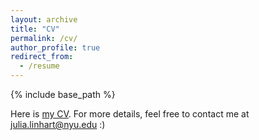 ```yaml
---
layout: archive
title: "CV"
permalink: /cv/
author_profile: true
redirect_from:
  - /resume
---
```


{% include base_path %}

Here is [my CV](/files/Research_CV_Linhart.pdf). For more details, feel free to contact me at julia.linhart@nyu.edu :)

